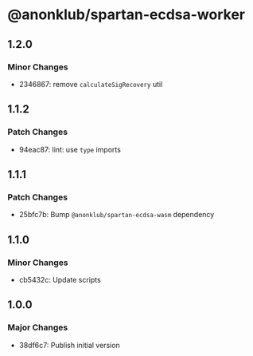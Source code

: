# @anonklub/spartan-ecdsa-worker

## 1.2.0

### Minor Changes

- 2346867: remove `calculateSigRecovery` util

## 1.1.2

### Patch Changes

- 94eac87: lint: use `type` imports

## 1.1.1

### Patch Changes

- 25bfc7b: Bump `@anonklub/spartan-ecdsa-wasm` dependency

## 1.1.0

### Minor Changes

- cb5432c: Update scripts

## 1.0.0

### Major Changes

- 38df6c7: Publish initial version
